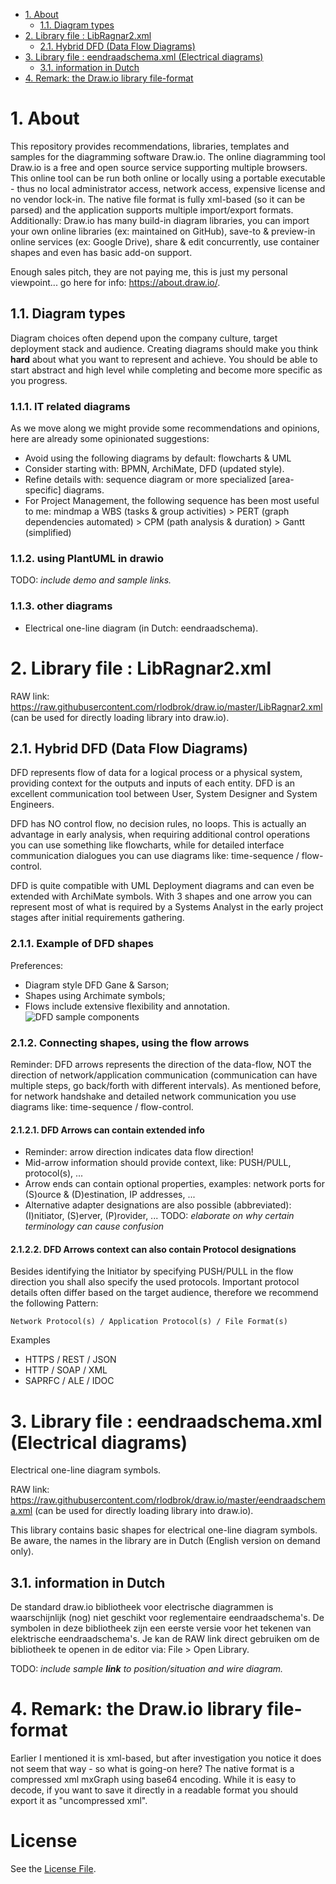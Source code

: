 <!-- TOC -->
- [1. About](#1-about)
    - [1.1. Diagram types](#11-diagram-types)
- [2. Library file : LibRagnar2.xml](#2-library-file--libragnar2xml)
    - [2.1. Hybrid DFD (Data Flow Diagrams)](#21-hybrid-dfd-data-flow-diagrams)
- [3. Library file : eendraadschema.xml (Electrical diagrams)](#3-library-file--eendraadschemaxml-electrical-diagrams)
    - [3.1. information in Dutch](#31-information-in-dutch)
- [4. Remark: the Draw.io library file-format](#4-remark-the-drawio-library-file-format)
<!-- /TOC -->

<a id="markdown-1-about" name="1-about"></a>

# 1. About

This repository provides recommendations, libraries, templates and samples for the diagramming software Draw.io. The online diagramming tool Draw.io is a free and open source service supporting multiple browsers. This online tool can be run both online or locally using a portable executable - thus no local administrator access, network access, expensive license and no vendor lock-in. The native file format is fully xml-based (so it can be parsed) and the application supports multiple import/export formats. Additionally: Draw.io has many build-in diagram libraries, you can import your own online libraries (ex: maintained on GitHub), save-to & preview-in online services (ex: Google Drive), share & edit concurrently, use container shapes and even has basic add-on support.

Enough sales pitch, they are not paying me, this is just my personal viewpoint... go here for info: https://about.draw.io/.

<a id="markdown-11-diagram-types" name="11-diagram-types"></a>

## 1.1. Diagram types

Diagram choices often depend upon the company culture, target deployment stack and audience. Creating diagrams should make you think **hard** about what you want to represent and achieve. You should be able to start abstract and high level while completing and become more specific as you progress. 

### 1.1.1. IT related diagrams

As we move along we might provide some recommendations and opinions, here are already some opinionated suggestions:
* Avoid using the following diagrams by default: flowcharts & UML
* Consider starting with: BPMN, ArchiMate, DFD (updated style). 
* Refine details with: sequence diagram or more specialized [area-specific] diagrams.
* For Project Management, the following sequence has been most useful to me: mindmap a WBS (tasks & group activities) > PERT (graph dependencies automated) > CPM (path analysis & duration) > Gantt (simplified)

### 1.1.2. using PlantUML in drawio

TODO: *include demo and sample links.*

### 1.1.3. other diagrams

* Electrical one-line diagram (in Dutch: eendraadschema).

<a id="markdown-2-library-file--libragnar2xml" name="2-library-file--libragnar2xml"></a>

# 2. Library file : LibRagnar2.xml

RAW link: https://raw.githubusercontent.com/rlodbrok/draw.io/master/LibRagnar2.xml (can be used for directly loading library into draw.io).

<a id="markdown-21-hybrid-dfd-data-flow-diagrams" name="21-hybrid-dfd-data-flow-diagrams"></a>

## 2.1. Hybrid DFD (Data Flow Diagrams)

DFD represents flow of data for a logical process or a physical system, providing context for the outputs and inputs of each entity. DFD is an excellent communication tool between User, System Designer and System Engineers.

DFD has NO control flow, no decision rules, no loops. This is actually an advantage in early analysis, when requiring additional control operations you can use something like flowcharts, while for detailed interface communication dialogues you can use diagrams like: time-sequence / flow-control.

DFD is quite compatible with UML Deployment diagrams and can even be extended with ArchiMate symbols. With 3 shapes and one arrow you can represent most of what is required by a Systems Analyst in the early project stages after initial requirements gathering.

### 2.1.1. Example of DFD shapes

Preferences:
* Diagram style DFD Gane & Sarson;
* Shapes using Archimate symbols;
* Flows include extensive flexibility and annotation.
![DFD sample components](https://github.com/rlodbrok/draw.io/raw/master/DFD%20sample.png)

### 2.1.2. Connecting shapes, using the flow arrows

Reminder: DFD arrows represents the direction of the data-flow, NOT the direction of network/application communication (communication can have multiple steps, go back/forth with different intervals). As mentioned before, for network handshake and detailed network communication you use diagrams like: time-sequence / flow-control.

#### 2.1.2.1. DFD Arrows can contain extended info

* Reminder: arrow direction indicates data flow direction!
* Mid-arrow information should provide context, like: PUSH/PULL, protocol(s), ...
* Arrow ends can contain optional properties, examples: network ports for (S)ource & (D)estination, IP addresses, ...
* Alternative adapter designations are also possible (abbreviated): (I)nitiator, (S)erver, (P)rovider, ...
TODO: *elaborate on why certain terminology can cause confusion*

#### 2.1.2.2. DFD Arrows context can also contain Protocol designations

Besides identifying the Initiator by specifying PUSH/PULL in the flow direction you shall also specify the used protocols. Important protocol details often differ based on the target audience, therefore we recommend the following Pattern: 

```
Network Protocol(s) / Application Protocol(s) / File Format(s)
```

Examples
* HTTPS / REST / JSON
* HTTP / SOAP / XML
* SAPRFC / ALE / IDOC

<a id="markdown-3-library-file--eendraadschemaxml-electrical-diagrams" name="3-library-file--eendraadschemaxml-electrical-diagrams"></a>

# 3. Library file : eendraadschema.xml (Electrical diagrams)

Electrical one-line diagram symbols. 

RAW link: https://raw.githubusercontent.com/rlodbrok/draw.io/master/eendraadschema.xml (can be used for directly loading library into draw.io).

This library contains basic shapes for electrical one-line diagram symbols. Be aware, the names in the library are in Dutch (English version on demand only).

<a id="markdown-31-information-in-dutch" name="31-information-in-dutch"></a>

## 3.1. information in Dutch

De standard draw.io bibliotheek voor electrische diagrammen is waarschijnlijk (nog) niet geschikt voor reglementaire eendraadschema's. De symbolen in deze bibliotheek zijn een eerste versie voor het tekenen van elektrische eendraadschema's. Je kan de RAW link direct gebruiken om de bibliotheek te openen in de editor via: File > Open Library.

<a id="markdown-4-remark-the-drawio-library-file-format" name="4-remark-the-drawio-library-file-format"></a>

TODO: *include sample **link** to position/situation and wire diagram.*

# 4. Remark: the Draw.io library file-format

Earlier I mentioned it is xml-based, but after investigation you notice it does not seem that way - so what is going-on here? The native format is a compressed xml mxGraph using base64 encoding. While it is easy to decode, if you want to save it directly in a readable format you should export it as "uncompressed xml".

# License

See the [License File](./LICENSE.md).